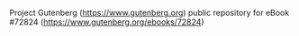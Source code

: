 Project Gutenberg (https://www.gutenberg.org) public repository
for eBook #72824 (https://www.gutenberg.org/ebooks/72824)
